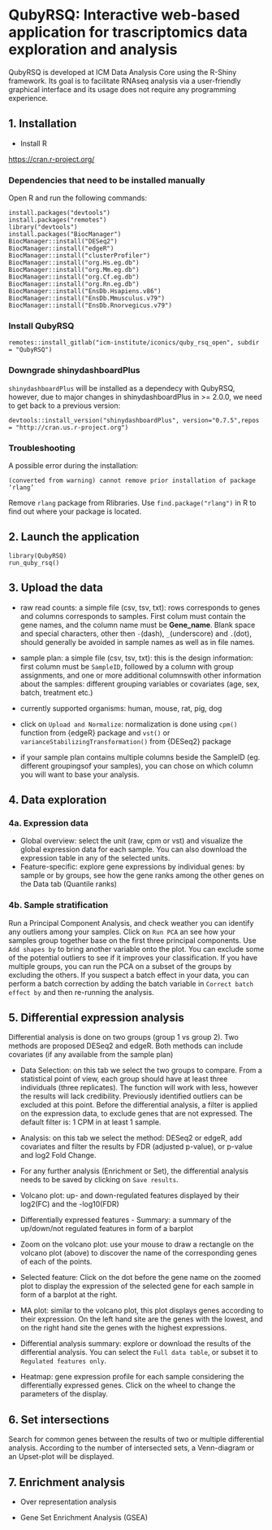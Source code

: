# QubyRSQ: Interactive web-based application for trascriptomics data exploration and analysis

QubyRSQ is developed at ICM Data Analysis Core using the R-Shiny framework. Its goal is to facilitate RNAseq analysis via a user-friendly graphical interface and its usage does not require any programming experience. 

## 1. Installation

* Install R

https://cran.r-project.org/


### Dependencies that need to be installed manually

Open R and run the following commands:

```
install.packages("devtools") 
install.packages("remotes")
library("devtools")
install.packages("BiocManager")
BiocManager::install("DESeq2")
BiocManager::install("edgeR")
BiocManager::install("clusterProfiler")
BiocManager::install("org.Hs.eg.db")
BiocManager::install("org.Mm.eg.db")
BiocManager::install("org.Cf.eg.db")
BiocManager::install("org.Rn.eg.db")
BiocManager::install("EnsDb.Hsapiens.v86")
BiocManager::install("EnsDb.Mmusculus.v79")
BiocManager::install("EnsDb.Rnorvegicus.v79")

```

### Install QubyRSQ

```
remotes::install_gitlab("icm-institute/iconics/quby_rsq_open", subdir = "QubyRSQ")

```

### Downgrade shinydashboardPlus

`shinydashboardPlus` will be installed as a dependecy with QubyRSQ, however, due to major changes in shinydashboardPlus in >= 2.0.0, we need to get back to a previous version:


```
devtools::install_version("shinydashboardPlus", version="0.7.5",repos = "http://cran.us.r-project.org")

```

### Troubleshooting

A possible error during the installation:

```
(converted from warning) cannot remove prior installation of package ‘rlang’
```

Remove `rlang` package from Rlibraries. Use `find.package("rlang")` in R to find out where your package is located.

## 2. Launch the application

```
library(QubyRSQ)
run_quby_rsq()
```

## 3. Upload the data

* raw read counts: a simple file (csv, tsv, txt): rows corresponds to genes and columns corresponds to samples. First colum must contain the gene names, and the column name must be **Gene_name**. Blank space and special characters, other then `-`(dash), `_`(underscore) and `.`(dot), should generally be avoided in sample names as well as in file names. 

* sample plan: a simple file (csv, tsv, txt): this is the design information: first column must be `SampleID`, followed by a column with group assignments, and one or more additional columnswith other information about the samples: different grouping variables or covariates (age, sex, batch, treatment etc.)

* currently supported organisms: human, mouse, rat, pig, dog 

* click on `Upload and Normalize`: normalization is done using `cpm()` function from {edgeR} package and `vst()` or `varianceStabilizingTransformation()` from {DESeq2} package

* if your sample plan contains multiple columns beside the SampleID (eg. different groupingsof your samples), you can chose on which column you will want to base your analysis. 


## 4. Data exploration

### 4a. Expression data
* Global overview: select the unit (raw, cpm or vst) and visualize the global expression data for each sample. You can also download the expression table in any of the selected units. 
* Feature-specific: explore gene expressions by individual genes: by sample or by groups, see how the gene ranks among the other genes on the Data tab (Quantile ranks)


### 4b. Sample stratification

Run a Principal Component Analysis, and check weather you can identify any outliers among your samples. Click on `Run PCA` an see how your samples group together base on the first three principal components. Use `Add shapes by` to bring another variable onto the plot. You can exclude some of the potential outliers to see if it improves your classification. If you have multiple groups, you can run the PCA on a subset of the groups by excluding the others. If you suspect a batch effect in your data, you can perform a batch correction by adding the batch variable in `Correct batch effect by` and then re-running the analysis. 


## 5. Differential expression analysis

Differential analysis is done on two groups (group 1 vs group 2). Two methods are proposed DESeq2 and edgeR. Both methods can include covariates (if any available from the sample plan)

* Data Selection: on this tab we select the two groups to compare. From a statistical point of view, each group should have at least three individuals (three replicates). The function will work with less, however the results will lack credibility. Previously identified outliers can be excluded at this point. Before the differential analysis, a filter is applied on the expression data, to exclude genes that are not expressed. The default filter is: 1 CPM in at least 1 sample. 

* Analysis: on this tab we select the method: DESeq2 or edgeR, add covariates and filter the results by FDR (adjusted p-value), or p-value and log2 Fold Change. 

* For any further analysis (Enrichment or Set), the differential analysis needs to be saved by clicking on `Save results`. 

* Volcano plot: up- and down-regulated features displayed by their log2(FC) and the -log10(FDR) 

* Differentially expressed features - Summary: a summary of the up/down/not regulated features in form of a barplot

* Zoom on the volcano plot: use your mouse to draw a rectangle on the volcano plot (above) to discover the name of the corresponding genes of each of the points. 

* Selected feature: Click on the dot before the gene name on the zoomed plot to display the expression of the selected gene for each sample in form of a barplot at the right. 

* MA plot: similar to the volcano plot, this plot displays genes according to their expression. On the left hand site are the genes with the lowest, and on the right hand site the genes with the highest expressions. 

* Differential analysis summary: explore or download the results of the differential analysis. You can select the `Full data table`, or subset it to `Regulated features only`.

* Heatmap: gene expression profile for each sample considering the differentially expressed genes. Click on the wheel to change the parameters of the display. 
## 6. Set intersections

Search for common genes between the results of two or multiple differential analysis. According to the number of intersected sets, a Venn-diagram or an Upset-plot will be displayed. 

## 7. Enrichment analysis

* Over representation analysis

* Gene Set Enrichment Analysis (GSEA)
